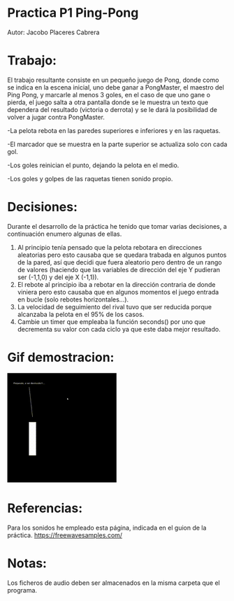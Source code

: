 # Practica P1 Ping-Pong
Autor: Jacobo Placeres Cabrera

# Trabajo:
  El trabajo resultante consiste en un pequeño juego de Pong, donde como se indica en la escena inicial, uno debe ganar a PongMaster, el maestro del Ping Pong, y marcarle al menos 3 goles, en el caso de que uno gane o pierda, el juego salta a otra pantalla donde se le muestra un texto que dependera del resultado (victoria o derrota) y se le dará la posibilidad de volver a jugar contra PongMaster.
  
  -La pelota rebota en las paredes superiores e inferiores y en las raquetas.
  
  -El marcador que se muestra en la parte superior se actualiza solo con cada gol.
  
  -Los goles reinician el punto, dejando la pelota en el medio.
  
  -Los goles y golpes de las raquetas tienen sonido propio.
  
# Decisiones:
  Durante el desarrollo de la práctica he tenido que tomar varias decisiones, a continuación enumero algunas de ellas.

  1. Al principio tenía pensado que la pelota rebotara en direcciones aleatorias pero esto causaba que se quedara trabada en algunos puntos de la pared, así que decidi que fuera aleatorio pero dentro de un rango de valores (haciendo que las variables de dirección del eje Y pudieran ser (-1,1,0) y del eje X (-1,1)).
  2. El rebote al principio iba a rebotar en la dirección contraria de donde viniera pero esto causaba que en algunos momentos el juego entrada en bucle (solo rebotes horizontales...).
  3. La velocidad de seguimiento del rival tuvo que ser reducida porque alcanzaba la pelota en el 95% de los casos.
  4. Cambie un timer que empleaba la función seconds() por uno que decrementa su valor con cada ciclo ya que este daba mejor resultado.

# Gif demostracion:
![](demostracion-PongMaster.gif)

# Referencias:
  Para los sonidos he empleado esta página, indicada en el guion de la práctica.
https://freewavesamples.com/

# Notas:
 Los ficheros de audio deben ser almacenados en la misma carpeta que el programa.
 

